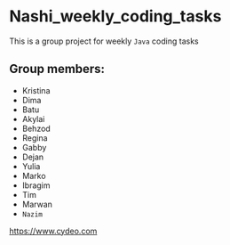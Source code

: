 # Nashi_weekly_coding_tasks
This is a group project for weekly `Java` coding tasks

## Group members:

* Kristina
* Dima
* Batu
* Akylai
* Behzod
* Regina
* Gabby
* Dejan
* Yulia
* Marko
* Ibragim
* Tim
* Marwan
* `Nazim`

https://www.cydeo.com
